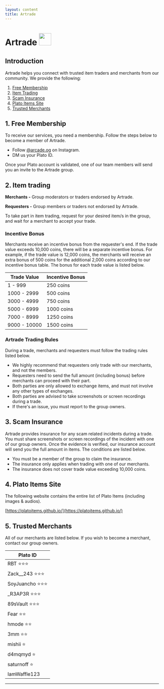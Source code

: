 ```yaml
---
layout: content
title: Artrade
---
```


<h1>Artrade&nbsp;<img src="https://platoArtrade.github.io/docs/assets/images/logo.png" style="padding-bottom:10px;height:40px" /></h1>

## Introduction

Artrade helps you connect with trusted item traders and merchants from our community. We provide the following:

1. [Free Membership](#1-free-membership)
2. [Item Trading](#2-item-trading)
3. [Scam Insurance](#3-scam-insurance)
4. [Plato Items Site](#4-plato-items-site)
5. [Trusted Merchants](#5-trusted-merchants)

## 1. Free Membership

To receive our services, you need a membership. Follow the steps below to become a member of Artrade.

- Follow [@arcade.og](https://instagram.com/arcade.og?igshid=YmMyMTA2M2Y=) on Instagram.
- DM us your Plato ID.

Once your Plato account is validated, one of our team members will send you an invite to the Artrade group.

## 2. Item trading

**Merchants -** Group moderators or traders endorsed by Artrade.

**Requesters -** Group members or traders not endorsed by Artrade.

To take part in item trading, request for your desired item/s in the group, and wait for a merchant to accept your trade.

### Incentive Bonus

Merchants receive an incentive bonus from the requester's end. If the trade value exceeds 10,000 coins, there will be a separate incentive bonus. For example, if the trade value is 12,000 coins, the merchants will receive an extra bonus of 500 coins for the additional 2,000 coins according to our incentive bonus table. The bonus for each trade value is listed below.

<table class="table table-sm table-bordered">
    <thead>
        <tr>
            <th class="w-50">Trade Value</th>
            <th class="w-50">Incentive Bonus</th>
        </tr>
    </thead>
    <tbody>
        <tr>
            <td>1 - 999</td>
            <td>250 coins</td>
        </tr>
        <tr>
            <td>1000 - 2999</td>
            <td>500 coins</td>
        </tr>
        <tr>
            <td>3000 - 4999</td>
            <td>750 coins</td>
        </tr>
        <tr>
            <td>5000 - 6999</td>
            <td>1000 coins</td>
        </tr>
        <tr>
            <td>7000 - 8999</td>
            <td>1250 coins</td>
        </tr>
        <tr>
            <td>9000 - 10000</td>
            <td>1500 coins</td>
        </tr>        
    </tbody>
</table>

### Artrade Trading Rules

During a trade, merchants and requesters must follow the trading rules listed below.

- We highly recommend that requesters only trade with our merchants, and not the members.
- Requesters need to send the full amount (including bonus) before merchants can proceed with their part.
- Both parties are only allowed to exchange items, and must not involve any other types of exchanges.
- Both parties are advised to take screenshots or screen recordings during a trade.
- If there's an issue, you must report to the group owners.

## 3. Scam Insurance

Artrade provides insurance for any scam related incidents during a trade. You must share screenshots or screen recordings of the incident with one of our group owners. Once the evidence is verified, our insurance account will send you the full amount in items. The conditions are listed below.

- You must be a member of the group to claim the insurance.
- The insurance only applies when trading with one of our merchants.
- The insurance does not cover trade value exceeding 10,000 coins.

## 4. Plato Items Site

The following website contains the entire list of Plato Items (including images & audios).

[https://platoitems.github.io/](https://platoitems.github.io/)

## 5. Trusted Merchants

All of our merchants are listed below. If you wish to become a merchant, contact our group owners.

<table class="table table-sm table-bordered">
    <thead>
        <tr>
            <th class="w-50">Plato ID</th>
        </tr>
    </thead>
    <tbody>
        <tr>
            <td>RBT ⭐⭐⭐</td>
        </tr>
        <tr>
            <td>Zack__243 ⭐⭐⭐</td>
        </tr>
        <tr>
            <td>SoyJuancho ⭐⭐⭐</td>
        </tr>        
        <tr>
            <td>_R3AP3R ⭐⭐⭐</td>
        </tr>
        <tr>
            <td>89sVault ⭐⭐⭐</td>
        </tr>        
        <tr>
            <td>Fear ⭐⭐</td>
        </tr>        
        <tr>
            <td>hmode ⭐⭐</td>
        </tr>        
        <tr>
            <td>3mm ⭐⭐</td>
        </tr>                
        <tr>
            <td>mishii ⭐</td>
        </tr>
        <tr>
            <td>d4mqmyd ⭐</td>
        </tr>
        <tr>
            <td>saturnoff ⭐</td>
        </tr>
        <tr>
            <td>IamWaffle123</td>
        </tr>        
    </tbody>
</table>

<hr>


